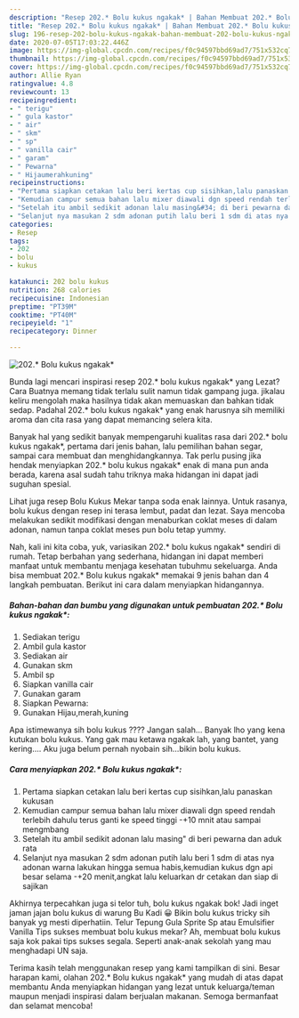 ```yaml
---
description: "Resep 202.* Bolu kukus ngakak* | Bahan Membuat 202.* Bolu kukus ngakak* Yang Paling Enak"
title: "Resep 202.* Bolu kukus ngakak* | Bahan Membuat 202.* Bolu kukus ngakak* Yang Paling Enak"
slug: 196-resep-202-bolu-kukus-ngakak-bahan-membuat-202-bolu-kukus-ngakak-yang-paling-enak
date: 2020-07-05T17:03:22.446Z
image: https://img-global.cpcdn.com/recipes/f0c94597bbd69ad7/751x532cq70/202-bolu-kukus-ngakak-foto-resep-utama.jpg
thumbnail: https://img-global.cpcdn.com/recipes/f0c94597bbd69ad7/751x532cq70/202-bolu-kukus-ngakak-foto-resep-utama.jpg
cover: https://img-global.cpcdn.com/recipes/f0c94597bbd69ad7/751x532cq70/202-bolu-kukus-ngakak-foto-resep-utama.jpg
author: Allie Ryan
ratingvalue: 4.8
reviewcount: 13
recipeingredient:
- " terigu"
- " gula kastor"
- " air"
- " skm"
- " sp"
- " vanilla cair"
- " garam"
- " Pewarna"
- " Hijaumerahkuning"
recipeinstructions:
- "Pertama siapkan cetakan lalu beri kertas cup sisihkan,lalu panaskan kukusan"
- "Kemudian campur semua bahan lalu mixer diawali dgn speed rendah terlebih dahulu terus ganti ke speed tinggi -+10 mnit atau sampai mengmbang"
- "Setelah itu ambil sedikit adonan lalu masing&#34; di beri pewarna dan aduk rata"
- "Selanjut nya masukan 2 sdm adonan putih lalu beri 1 sdm di atas nya adonan warna lakukan hingga semua habis,kemudian kukus dgn api besar selama -+20 menit,angkat lalu keluarkan dr cetakan dan siap di sajikan"
categories:
- Resep
tags:
- 202
- bolu
- kukus

katakunci: 202 bolu kukus 
nutrition: 268 calories
recipecuisine: Indonesian
preptime: "PT39M"
cooktime: "PT40M"
recipeyield: "1"
recipecategory: Dinner

---
```



![202.* Bolu kukus ngakak*](https://img-global.cpcdn.com/recipes/f0c94597bbd69ad7/751x532cq70/202-bolu-kukus-ngakak-foto-resep-utama.jpg)

Bunda lagi mencari inspirasi resep 202.* bolu kukus ngakak* yang Lezat? Cara Buatnya memang tidak terlalu sulit namun tidak gampang juga. jikalau keliru mengolah maka hasilnya tidak akan memuaskan dan bahkan tidak sedap. Padahal 202.* bolu kukus ngakak* yang enak harusnya sih memiliki aroma dan cita rasa yang dapat memancing selera kita.

Banyak hal yang sedikit banyak mempengaruhi kualitas rasa dari 202.* bolu kukus ngakak*, pertama dari jenis bahan, lalu pemilihan bahan segar, sampai cara membuat dan menghidangkannya. Tak perlu pusing jika hendak menyiapkan 202.* bolu kukus ngakak* enak di mana pun anda berada, karena asal sudah tahu triknya maka hidangan ini dapat jadi suguhan spesial.

Lihat juga resep Bolu Kukus Mekar tanpa soda enak lainnya. Untuk rasanya, bolu kukus dengan resep ini terasa lembut, padat dan lezat. Saya mencoba melakukan sedikit modifikasi dengan menaburkan coklat meses di dalam adonan, namun tanpa coklat meses pun bolu tetap yummy.


Nah, kali ini kita coba, yuk, variasikan 202.* bolu kukus ngakak* sendiri di rumah. Tetap berbahan yang sederhana, hidangan ini dapat memberi manfaat untuk membantu menjaga kesehatan tubuhmu sekeluarga. Anda bisa membuat 202.* Bolu kukus ngakak* memakai 9 jenis bahan dan 4 langkah pembuatan. Berikut ini cara dalam menyiapkan hidangannya.

<!--inarticleads1-->

##### Bahan-bahan dan bumbu yang digunakan untuk pembuatan 202.* Bolu kukus ngakak*:

1. Sediakan  terigu
1. Ambil  gula kastor
1. Sediakan  air
1. Gunakan  skm
1. Ambil  sp
1. Siapkan  vanilla cair
1. Gunakan  garam
1. Siapkan  Pewarna:
1. Gunakan  Hijau,merah,kuning


Apa istimewanya sih bolu kukus ???? Jangan salah… Banyak lho yang kena kutukan bolu kukus. Yang gak mau ketawa ngakak lah, yang bantet, yang kering…. Aku juga belum pernah nyobain sih…bikin bolu kukus. 

<!--inarticleads2-->

##### Cara menyiapkan 202.* Bolu kukus ngakak*:

1. Pertama siapkan cetakan lalu beri kertas cup sisihkan,lalu panaskan kukusan
1. Kemudian campur semua bahan lalu mixer diawali dgn speed rendah terlebih dahulu terus ganti ke speed tinggi -+10 mnit atau sampai mengmbang
1. Setelah itu ambil sedikit adonan lalu masing&#34; di beri pewarna dan aduk rata
1. Selanjut nya masukan 2 sdm adonan putih lalu beri 1 sdm di atas nya adonan warna lakukan hingga semua habis,kemudian kukus dgn api besar selama -+20 menit,angkat lalu keluarkan dr cetakan dan siap di sajikan


Akhirnya terpecahkan juga si telor tuh, bolu kukus ngakak bok! Jadi inget jaman jajan bolu kukus di warung Bu Kadi 😀 Bikin bolu kukus tricky sih banyak yg mesti diperhatiin. Telur Tepung Gula Sprite Sp atau Emulsifier Vanilla Tips sukses membuat bolu kukus mekar? Ah, membuat bolu kukus saja kok pakai tips sukses segala. Seperti anak-anak sekolah yang mau menghadapi UN saja. 

Terima kasih telah menggunakan resep yang kami tampilkan di sini. Besar harapan kami, olahan 202.* Bolu kukus ngakak* yang mudah di atas dapat membantu Anda menyiapkan hidangan yang lezat untuk keluarga/teman maupun menjadi inspirasi dalam berjualan makanan. Semoga bermanfaat dan selamat mencoba!
